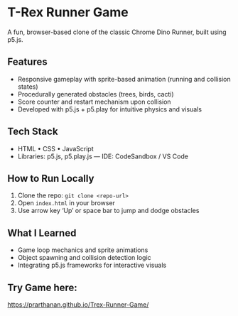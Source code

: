 # T-Rex Runner Game

A fun, browser-based clone of the classic Chrome Dino Runner, built using p5.js.

## Features
- Responsive gameplay with sprite-based animation (running and collision states)
- Procedurally generated obstacles (trees, birds, cacti)
- Score counter and restart mechanism upon collision
- Developed with p5.js + p5.play for intuitive physics and visuals

## Tech Stack
- HTML • CSS • JavaScript  
- Libraries: p5.js, p5.play.js — IDE: CodeSandbox / VS Code

## How to Run Locally
1. Clone the repo: `git clone <repo-url>`
2. Open `index.html` in your browser
3. Use arrow key ‘Up’ or space bar to jump and dodge obstacles

## What I Learned
- Game loop mechanics and sprite animations
- Object spawning and collision detection logic
- Integrating p5.js frameworks for interactive visuals

## Try Game here:
https://prarthanan.github.io/Trex-Runner-Game/
